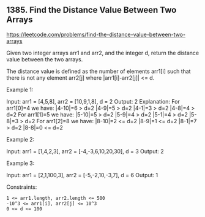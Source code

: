 ## 1385. Find the Distance Value Between Two Arrays

https://leetcode.com/problems/find-the-distance-value-between-two-arrays

Given two integer arrays arr1 and arr2, and the integer d, return the distance value between the two arrays.

The distance value is defined as the number of elements arr1[i] such that there is not any element arr2[j] where |arr1[i]-arr2[j]| <= d.

Example 1:

Input: arr1 = [4,5,8], arr2 = [10,9,1,8], d = 2
Output: 2
Explanation:
For arr1[0]=4 we have:
|4-10|=6 > d=2
|4-9|=5 > d=2
|4-1|=3 > d=2
|4-8|=4 > d=2
For arr1[1]=5 we have:
|5-10|=5 > d=2
|5-9|=4 > d=2
|5-1|=4 > d=2
|5-8|=3 > d=2
For arr1[2]=8 we have:
|8-10|=2 <= d=2
|8-9|=1 <= d=2
|8-1|=7 > d=2
|8-8|=0 <= d=2

Example 2:

Input: arr1 = [1,4,2,3], arr2 = [-4,-3,6,10,20,30], d = 3
Output: 2

Example 3:

Input: arr1 = [2,1,100,3], arr2 = [-5,-2,10,-3,7], d = 6
Output: 1

Constraints:

    1 <= arr1.length, arr2.length <= 500
    -10^3 <= arr1[i], arr2[j] <= 10^3
    0 <= d <= 100
